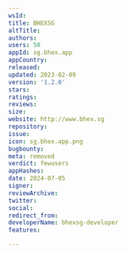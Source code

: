 ```yaml
---
wsId: 
title: BHEXSG
altTitle: 
authors: 
users: 50
appId: sg.bhex.app
appCountry: 
released: 
updated: 2023-02-09
version: '1.2.0'
stars: 
ratings: 
reviews: 
size: 
website: http://www.bhex.sg
repository: 
issue: 
icon: sg.bhex.app.png
bugbounty: 
meta: removed
verdict: fewusers
appHashes: 
date: 2024-07-05
signer: 
reviewArchive: 
twitter: 
social: 
redirect_from: 
developerName: bhexsg-developer
features: 

---
```


